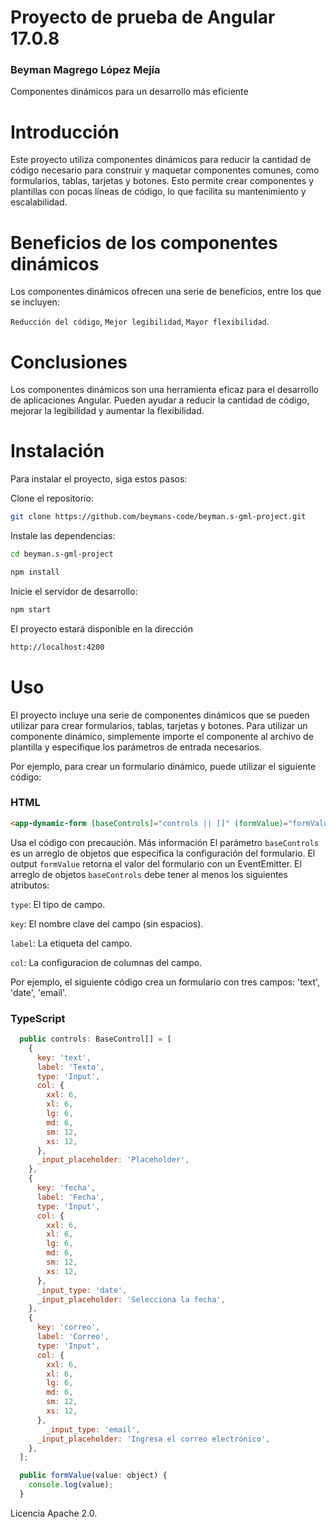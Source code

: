 
# Proyecto de prueba de Angular 17.0.8

### <a name="name"></a> Beyman Magrego López Mejía

Componentes dinámicos para un desarrollo más eficiente

# Introducción
Este proyecto utiliza componentes dinámicos para reducir la cantidad de código necesario para construir y maquetar componentes comunes, como formularios, tablas, tarjetas y botones. Esto permite crear componentes y plantillas con pocas líneas de código, lo que facilita su mantenimiento y escalabilidad.

# Beneficios de los componentes dinámicos
Los componentes dinámicos ofrecen una serie de beneficios, entre los que se incluyen:

`Reducción del código`,
`Mejor legibilidad`,
`Mayor flexibilidad`.

# Conclusiones
Los componentes dinámicos son una herramienta eficaz para el desarrollo de aplicaciones Angular. Pueden ayudar a reducir la cantidad de código, mejorar la legibilidad y aumentar la flexibilidad.

# Instalación
Para instalar el proyecto, siga estos pasos:

Clone el repositorio:
```bash
git clone https://github.com/beymans-code/beyman.s-gml-project.git
```

Instale las dependencias: 
```bash
cd beyman.s-gml-project
```

```bash
npm install
```

Inicie el servidor de desarrollo: 
```bash
npm start
```

El proyecto estará disponible en la dirección 
```bash
http://localhost:4200
```

# Uso
El proyecto incluye una serie de componentes dinámicos que se pueden utilizar para crear formularios, tablas, tarjetas y botones. Para utilizar un componente dinámico, simplemente importe el componente al archivo de plantilla y especifique los parámetros de entrada necesarios.

Por ejemplo, para crear un formulario dinámico, puede utilizar el siguiente código:

### <a name="html"></a> HTML
```html
<app-dynamic-form [baseControls]="controls || []" (formValue)="formValue($event)"></app-dynamic-form>
```
Usa el código con precaución. Más información
El parámetro `baseControls` es un arreglo de objetos que especifica la configuración del formulario. 
El output `formValue` retorna el valor del formulario con un EventEmitter.
El arreglo de objetos `baseControls` debe tener al menos los siguientes atributos:

`type`: El tipo de campo.

`key`: El nombre clave del campo (sin espacios).

`label`: La etiqueta del campo.

`col`: La configuracion de columnas del campo.

Por ejemplo, el siguiente código crea un formulario con tres campos: 'text', 'date', 'email'.

### <a name="TypeScript"></a> TypeScript
```javascript
  public controls: BaseControl[] = [
    {
      key: 'text',
      label: 'Texto',
      type: 'Input',
      col: {
        xxl: 6,
        xl: 6,
        lg: 6,
        md: 6,
        sm: 12,
        xs: 12,
      },
      _input_placeholder: 'Placeholder',
    },
    {
      key: 'fecha',
      label: 'Fecha',
      type: 'Input',
      col: {
        xxl: 6,
        xl: 6,
        lg: 6,
        md: 6,
        sm: 12,
        xs: 12,
      },
      _input_type: 'date',
      _input_placeholder: 'Selecciona la fecha',
    },
    {
      key: 'correo',
      label: 'Correo',
      type: 'Input',
      col: {
        xxl: 6,
        xl: 6,
        lg: 6,
        md: 6,
        sm: 12,
        xs: 12,
      },
        _input_type: 'email',
      _input_placeholder: 'Ingresa el correo electrónico',
    },
  ];

  public formValue(value: object) {
    console.log(value);
  }
```

Licencia Apache 2.0.